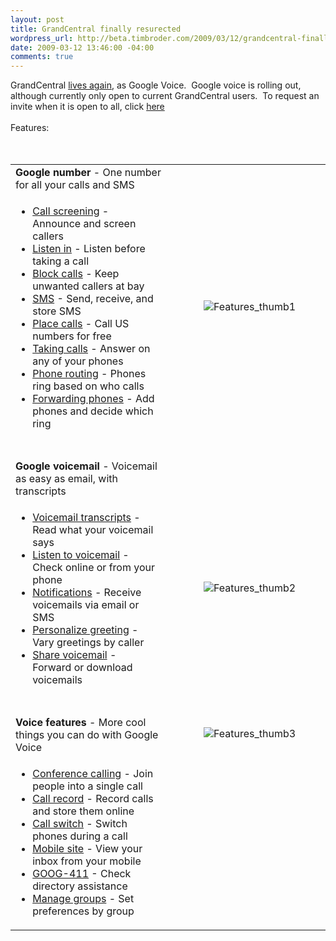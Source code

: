 ```yaml
--- 
layout: post
title: GrandCentral finally resurected
wordpress_url: http://beta.timbroder.com/2009/03/12/grandcentral-finally-resurected/
date: 2009-03-12 13:46:00 -04:00
comments: true
---
```

GrandCentral <a href="http://googleblog.blogspot.com/2009/03/here-comes-google-voice.html">lives again</a>, as Google Voice.&nbsp; Google voice is rolling out, although currently only open to current GrandCentral users.&nbsp; To request an invite when it is open to all, click <a href="http://services.google.com/fb/forms/googlevoiceinvite">here</a><br />
<br />
Features:<br />
<br />
<br />
<table><tbody>
<tr><td colspan="2"><div class="gc-about-section-header"><b>Google number</b> - One number for all your calls and SMS</div></td>             <td rowspan="2" style="padding: 10px 0pt 0pt; text-align: center; vertical-align: middle;" width="243">                 <img alt="Features_thumb1" src="https://www.google.com/voice/resources/3664525910-features_thumb1.jpg" />             </td>         </tr>
<tr>             <td style="vertical-align: top;">                <ul><li>                         <a href="https://www.google.com/voice/about#" onclick="openMovieDialog('_DRGMOXMSmM', 'Call screening');">Call screening</a> - Announce and screen callers                     </li>
<li>                         <a href="https://www.google.com/voice/about#" onclick="openMovieDialog('EUDTxfnF4kU', 'Listen in');">Listen in</a> - Listen before taking a call                     </li>
<li>                         <a href="https://www.google.com/voice/about#" onclick="openMovieDialog('AEIf_Ndwzcg', 'Block calls');">Block calls</a> - Keep unwanted callers at bay                     </li>
<li>                         <a href="https://www.google.com/voice/about#" onclick="openMovieDialog('zpgMJ7Hv6tk', 'SMS');">SMS</a> - Send, receive, and store SMS                     </li>
<li>                         <a href="https://www.google.com/voice/about#" onclick="openMovieDialog('sHIWUw6cf1U', 'Place calls');">Place calls</a> - Call US numbers for free                     </li>
<li>                         <a href="https://www.google.com/voice/about#" onclick="openMovieDialog('vDo6hkgoYXo', 'Taking calls');">Taking calls</a> - Answer on any of your phones                     </li>
<li>                         <a href="https://www.google.com/voice/about#" onclick="openMovieDialog('ziUgaesO6Gs', 'Phone routing');">Phone routing</a> - Phones ring based on who calls                     </li>
<li>                         <a href="https://www.google.com/voice/about#" onclick="openMovieDialog('F7nMoAmjbms', 'Forwarding phones');">Forwarding phones</a> - Add phones and decide which ring                     </li>
</ul></td>             <td>&nbsp;</td>         </tr>
<tr><td colspan="3" style="height: 20px;">&nbsp;</td></tr>
<tr>             <td colspan="2">                   <div class="gc-about-section-header"><b>Google voicemail</b> - Voicemail as easy as email, with transcripts</div></td>             <td rowspan="2" style="padding: 30px 0pt 0pt; text-align: center; vertical-align: middle;" width="243"><img alt="Features_thumb2" src="https://www.google.com/voice/resources/4096164457-features_thumb2.jpg" /></td>         </tr>
<tr>             <td style="vertical-align: top;">                <ul><li>                         <a href="https://www.google.com/voice/about#" onclick="openMovieDialog('oFVXAqFNgic', 'Voicemail transcripts');">Voicemail transcripts</a> - Read what your voicemail says                     </li>
<li>                         <a href="https://www.google.com/voice/about#" onclick="openMovieDialog('kq33UDLaAtc', 'Listen to voicemail');">Listen to voicemail</a> - Check online or from your phone                     </li>
<li>                         <a href="https://www.google.com/voice/about#" onclick="openMovieDialog('gtsgTZRCTZE', 'Notifications');">Notifications</a> - Receive voicemails via email or SMS                     </li>
<li>                         <a href="https://www.google.com/voice/about#" onclick="openMovieDialog('csX5EhElgZc', 'Personalize greeting');">Personalize greeting</a> - Vary greetings by caller                     </li>
<li>                         <a href="https://www.google.com/voice/about#" onclick="openMovieDialog('IuE6hb9oW_M', 'Share voicemail');">Share voicemail</a> - Forward or download voicemails                     </li>
</ul></td>             <td>&nbsp;</td>         </tr>
<tr><td colspan="3" style="height: 20px;">&nbsp;</td></tr>
<tr>             <td colspan="2">                   <div class="gc-about-section-header"><b>Voice features</b> - More cool things you can do with Google Voice</div></td>             <td rowspan="2" style="padding: 20px 0pt 0pt; text-align: center; vertical-align: top;" width="243"><img alt="Features_thumb3" src="https://www.google.com/voice/resources/67413083-features_thumb3.jpg" /></td>         </tr>
<tr>             <td style="vertical-align: top;">                <ul><li>                         <a href="https://www.google.com/voice/about#" onclick="openMovieDialog('4zY00-KBaog', 'Conference calling');">Conference calling</a> - Join people into a single call                     </li>
<li>                         <a href="https://www.google.com/voice/about#" onclick="openMovieDialog('LipDc2sFvQY', 'Call record');">Call record</a> - Record calls and store them online                     </li>
<li>                         <a href="https://www.google.com/voice/about#" onclick="openMovieDialog('3VgJVFajgEw', 'Call switch');">Call switch</a> - Switch phones during a call                     </li>
<li>                         <a href="https://www.google.com/voice/about#" onclick="openMovieDialog('1tw5yxxoz2I', 'Mobile site');">Mobile site</a> - View your inbox from your mobile                     </li>
<li>                         <a href="https://www.google.com/voice/about#" onclick="openMovieDialog('Whc9rj0Yqf0', 'GOOG-411');">GOOG-411</a> - Check directory assistance                     </li>
<li>                         <a href="https://www.google.com/voice/about#" onclick="openMovieDialog('UI4mhLZSyB8', 'Manage groups');">Manage groups</a> - Set preferences by group                     </li>
</ul></td></tr>
</tbody></table>

